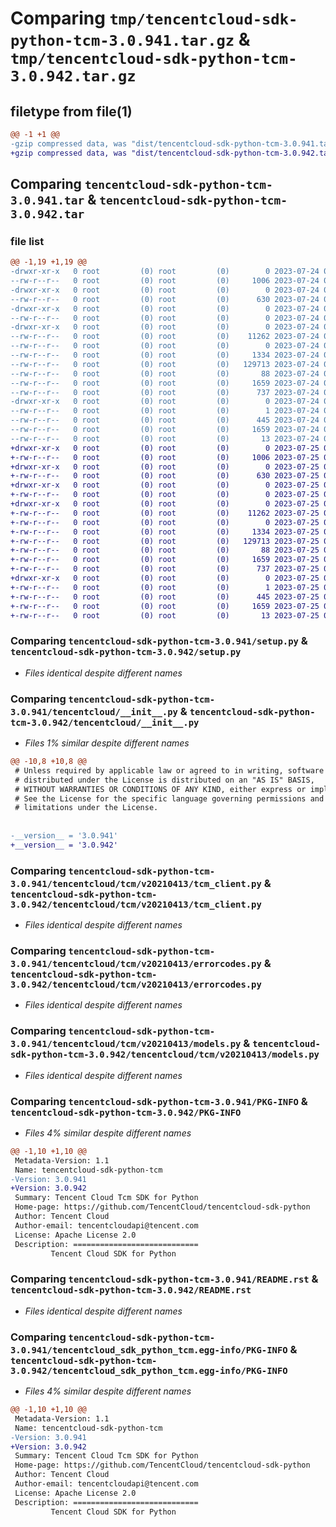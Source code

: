 # Comparing `tmp/tencentcloud-sdk-python-tcm-3.0.941.tar.gz` & `tmp/tencentcloud-sdk-python-tcm-3.0.942.tar.gz`

## filetype from file(1)

```diff
@@ -1 +1 @@
-gzip compressed data, was "dist/tencentcloud-sdk-python-tcm-3.0.941.tar", last modified: Mon Jul 24 00:44:41 2023, max compression
+gzip compressed data, was "dist/tencentcloud-sdk-python-tcm-3.0.942.tar", last modified: Tue Jul 25 04:26:25 2023, max compression
```

## Comparing `tencentcloud-sdk-python-tcm-3.0.941.tar` & `tencentcloud-sdk-python-tcm-3.0.942.tar`

### file list

```diff
@@ -1,19 +1,19 @@
-drwxr-xr-x   0 root         (0) root         (0)        0 2023-07-24 00:44:41.000000 tencentcloud-sdk-python-tcm-3.0.941/
--rw-r--r--   0 root         (0) root         (0)     1006 2023-07-24 00:44:41.000000 tencentcloud-sdk-python-tcm-3.0.941/setup.py
-drwxr-xr-x   0 root         (0) root         (0)        0 2023-07-24 00:44:41.000000 tencentcloud-sdk-python-tcm-3.0.941/tencentcloud/
--rw-r--r--   0 root         (0) root         (0)      630 2023-07-24 00:44:41.000000 tencentcloud-sdk-python-tcm-3.0.941/tencentcloud/__init__.py
-drwxr-xr-x   0 root         (0) root         (0)        0 2023-07-24 00:44:41.000000 tencentcloud-sdk-python-tcm-3.0.941/tencentcloud/tcm/
--rw-r--r--   0 root         (0) root         (0)        0 2023-07-24 00:44:41.000000 tencentcloud-sdk-python-tcm-3.0.941/tencentcloud/tcm/__init__.py
-drwxr-xr-x   0 root         (0) root         (0)        0 2023-07-24 00:44:41.000000 tencentcloud-sdk-python-tcm-3.0.941/tencentcloud/tcm/v20210413/
--rw-r--r--   0 root         (0) root         (0)    11262 2023-07-24 00:44:41.000000 tencentcloud-sdk-python-tcm-3.0.941/tencentcloud/tcm/v20210413/tcm_client.py
--rw-r--r--   0 root         (0) root         (0)        0 2023-07-24 00:44:41.000000 tencentcloud-sdk-python-tcm-3.0.941/tencentcloud/tcm/v20210413/__init__.py
--rw-r--r--   0 root         (0) root         (0)     1334 2023-07-24 00:44:41.000000 tencentcloud-sdk-python-tcm-3.0.941/tencentcloud/tcm/v20210413/errorcodes.py
--rw-r--r--   0 root         (0) root         (0)   129713 2023-07-24 00:44:41.000000 tencentcloud-sdk-python-tcm-3.0.941/tencentcloud/tcm/v20210413/models.py
--rw-r--r--   0 root         (0) root         (0)       88 2023-07-24 00:44:41.000000 tencentcloud-sdk-python-tcm-3.0.941/setup.cfg
--rw-r--r--   0 root         (0) root         (0)     1659 2023-07-24 00:44:41.000000 tencentcloud-sdk-python-tcm-3.0.941/PKG-INFO
--rw-r--r--   0 root         (0) root         (0)      737 2023-07-24 00:44:41.000000 tencentcloud-sdk-python-tcm-3.0.941/README.rst
-drwxr-xr-x   0 root         (0) root         (0)        0 2023-07-24 00:44:41.000000 tencentcloud-sdk-python-tcm-3.0.941/tencentcloud_sdk_python_tcm.egg-info/
--rw-r--r--   0 root         (0) root         (0)        1 2023-07-24 00:44:41.000000 tencentcloud-sdk-python-tcm-3.0.941/tencentcloud_sdk_python_tcm.egg-info/dependency_links.txt
--rw-r--r--   0 root         (0) root         (0)      445 2023-07-24 00:44:41.000000 tencentcloud-sdk-python-tcm-3.0.941/tencentcloud_sdk_python_tcm.egg-info/SOURCES.txt
--rw-r--r--   0 root         (0) root         (0)     1659 2023-07-24 00:44:41.000000 tencentcloud-sdk-python-tcm-3.0.941/tencentcloud_sdk_python_tcm.egg-info/PKG-INFO
--rw-r--r--   0 root         (0) root         (0)       13 2023-07-24 00:44:41.000000 tencentcloud-sdk-python-tcm-3.0.941/tencentcloud_sdk_python_tcm.egg-info/top_level.txt
+drwxr-xr-x   0 root         (0) root         (0)        0 2023-07-25 04:26:25.000000 tencentcloud-sdk-python-tcm-3.0.942/
+-rw-r--r--   0 root         (0) root         (0)     1006 2023-07-25 04:26:25.000000 tencentcloud-sdk-python-tcm-3.0.942/setup.py
+drwxr-xr-x   0 root         (0) root         (0)        0 2023-07-25 04:26:25.000000 tencentcloud-sdk-python-tcm-3.0.942/tencentcloud/
+-rw-r--r--   0 root         (0) root         (0)      630 2023-07-25 04:26:25.000000 tencentcloud-sdk-python-tcm-3.0.942/tencentcloud/__init__.py
+drwxr-xr-x   0 root         (0) root         (0)        0 2023-07-25 04:26:25.000000 tencentcloud-sdk-python-tcm-3.0.942/tencentcloud/tcm/
+-rw-r--r--   0 root         (0) root         (0)        0 2023-07-25 04:26:25.000000 tencentcloud-sdk-python-tcm-3.0.942/tencentcloud/tcm/__init__.py
+drwxr-xr-x   0 root         (0) root         (0)        0 2023-07-25 04:26:25.000000 tencentcloud-sdk-python-tcm-3.0.942/tencentcloud/tcm/v20210413/
+-rw-r--r--   0 root         (0) root         (0)    11262 2023-07-25 04:26:25.000000 tencentcloud-sdk-python-tcm-3.0.942/tencentcloud/tcm/v20210413/tcm_client.py
+-rw-r--r--   0 root         (0) root         (0)        0 2023-07-25 04:26:25.000000 tencentcloud-sdk-python-tcm-3.0.942/tencentcloud/tcm/v20210413/__init__.py
+-rw-r--r--   0 root         (0) root         (0)     1334 2023-07-25 04:26:25.000000 tencentcloud-sdk-python-tcm-3.0.942/tencentcloud/tcm/v20210413/errorcodes.py
+-rw-r--r--   0 root         (0) root         (0)   129713 2023-07-25 04:26:25.000000 tencentcloud-sdk-python-tcm-3.0.942/tencentcloud/tcm/v20210413/models.py
+-rw-r--r--   0 root         (0) root         (0)       88 2023-07-25 04:26:25.000000 tencentcloud-sdk-python-tcm-3.0.942/setup.cfg
+-rw-r--r--   0 root         (0) root         (0)     1659 2023-07-25 04:26:25.000000 tencentcloud-sdk-python-tcm-3.0.942/PKG-INFO
+-rw-r--r--   0 root         (0) root         (0)      737 2023-07-25 04:26:25.000000 tencentcloud-sdk-python-tcm-3.0.942/README.rst
+drwxr-xr-x   0 root         (0) root         (0)        0 2023-07-25 04:26:25.000000 tencentcloud-sdk-python-tcm-3.0.942/tencentcloud_sdk_python_tcm.egg-info/
+-rw-r--r--   0 root         (0) root         (0)        1 2023-07-25 04:26:25.000000 tencentcloud-sdk-python-tcm-3.0.942/tencentcloud_sdk_python_tcm.egg-info/dependency_links.txt
+-rw-r--r--   0 root         (0) root         (0)      445 2023-07-25 04:26:25.000000 tencentcloud-sdk-python-tcm-3.0.942/tencentcloud_sdk_python_tcm.egg-info/SOURCES.txt
+-rw-r--r--   0 root         (0) root         (0)     1659 2023-07-25 04:26:25.000000 tencentcloud-sdk-python-tcm-3.0.942/tencentcloud_sdk_python_tcm.egg-info/PKG-INFO
+-rw-r--r--   0 root         (0) root         (0)       13 2023-07-25 04:26:25.000000 tencentcloud-sdk-python-tcm-3.0.942/tencentcloud_sdk_python_tcm.egg-info/top_level.txt
```

### Comparing `tencentcloud-sdk-python-tcm-3.0.941/setup.py` & `tencentcloud-sdk-python-tcm-3.0.942/setup.py`

 * *Files identical despite different names*

### Comparing `tencentcloud-sdk-python-tcm-3.0.941/tencentcloud/__init__.py` & `tencentcloud-sdk-python-tcm-3.0.942/tencentcloud/__init__.py`

 * *Files 1% similar despite different names*

```diff
@@ -10,8 +10,8 @@
 # Unless required by applicable law or agreed to in writing, software
 # distributed under the License is distributed on an "AS IS" BASIS,
 # WITHOUT WARRANTIES OR CONDITIONS OF ANY KIND, either express or implied.
 # See the License for the specific language governing permissions and
 # limitations under the License.
 
 
-__version__ = '3.0.941'
+__version__ = '3.0.942'
```

### Comparing `tencentcloud-sdk-python-tcm-3.0.941/tencentcloud/tcm/v20210413/tcm_client.py` & `tencentcloud-sdk-python-tcm-3.0.942/tencentcloud/tcm/v20210413/tcm_client.py`

 * *Files identical despite different names*

### Comparing `tencentcloud-sdk-python-tcm-3.0.941/tencentcloud/tcm/v20210413/errorcodes.py` & `tencentcloud-sdk-python-tcm-3.0.942/tencentcloud/tcm/v20210413/errorcodes.py`

 * *Files identical despite different names*

### Comparing `tencentcloud-sdk-python-tcm-3.0.941/tencentcloud/tcm/v20210413/models.py` & `tencentcloud-sdk-python-tcm-3.0.942/tencentcloud/tcm/v20210413/models.py`

 * *Files identical despite different names*

### Comparing `tencentcloud-sdk-python-tcm-3.0.941/PKG-INFO` & `tencentcloud-sdk-python-tcm-3.0.942/PKG-INFO`

 * *Files 4% similar despite different names*

```diff
@@ -1,10 +1,10 @@
 Metadata-Version: 1.1
 Name: tencentcloud-sdk-python-tcm
-Version: 3.0.941
+Version: 3.0.942
 Summary: Tencent Cloud Tcm SDK for Python
 Home-page: https://github.com/TencentCloud/tencentcloud-sdk-python
 Author: Tencent Cloud
 Author-email: tencentcloudapi@tencent.com
 License: Apache License 2.0
 Description: ============================
         Tencent Cloud SDK for Python
```

### Comparing `tencentcloud-sdk-python-tcm-3.0.941/README.rst` & `tencentcloud-sdk-python-tcm-3.0.942/README.rst`

 * *Files identical despite different names*

### Comparing `tencentcloud-sdk-python-tcm-3.0.941/tencentcloud_sdk_python_tcm.egg-info/PKG-INFO` & `tencentcloud-sdk-python-tcm-3.0.942/tencentcloud_sdk_python_tcm.egg-info/PKG-INFO`

 * *Files 4% similar despite different names*

```diff
@@ -1,10 +1,10 @@
 Metadata-Version: 1.1
 Name: tencentcloud-sdk-python-tcm
-Version: 3.0.941
+Version: 3.0.942
 Summary: Tencent Cloud Tcm SDK for Python
 Home-page: https://github.com/TencentCloud/tencentcloud-sdk-python
 Author: Tencent Cloud
 Author-email: tencentcloudapi@tencent.com
 License: Apache License 2.0
 Description: ============================
         Tencent Cloud SDK for Python
```

